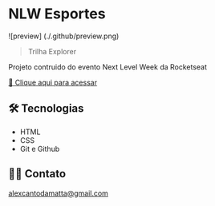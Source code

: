 # NLW Esportes

![preview] (./.github/preview.png)

> Trilha Explorer

Projeto contruido do evento Next Level Week da Rocketseat

[🔗 Clique aqui para acessar](https://pontesholograma.github.io/NLW/)



## 🛠️ Tecnologias

- HTML
- CSS
- Git e Github

## 🖖🏻 Contato

alexcantodamatta@gmail.com